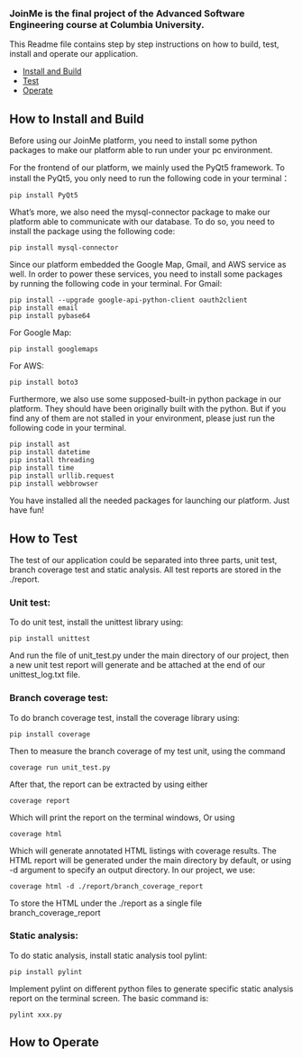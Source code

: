 ### JoinMe is the final project of the Advanced Software Engineering course at Columbia University.
This Readme file contains step by step instructions on how to build, test, install and operate our application.

* [Install and Build](#how-to-install-and-build)
* [Test](#how-to-test)
* [Operate](#how-to-operate)

## How to Install and Build
Before using our JoinMe platform, you need to install some python packages to make our platform able to run under your pc environment.

For the frontend of our platform, we mainly used the PyQt5 framework.
To install the PyQt5, you only need to run the following code in your terminal：
```shell
pip install PyQt5
```
What’s more, we also need the mysql-connector package to make our platform able to communicate with our database. To do so, you need to install the package using the following code:
```shell
pip install mysql-connector
```
Since our platform embedded the Google Map, Gmail, and AWS service as well. In order to power these services, you need to install some packages by running the following code in your terminal.
For Gmail:
```shell
pip install --upgrade google-api-python-client oauth2client
pip install email
pip install pybase64
```
For Google Map:
```shell
pip install googlemaps
```
For AWS:
```shell
pip install boto3
```
Furthermore, we also use some supposed-built-in python package in our platform. They should have been originally built with the python. But if you find any of them are not stalled in your environment, please just run the following code in your terminal.
```shell
pip install ast
pip install datetime
pip install threading
pip install time
pip install urllib.request
pip install webbrowser
```
You have installed all the needed packages for launching our platform. 
Just have fun!

## How to Test
The test of our application could be separated into three parts, unit test, branch coverage test and static analysis. All test reports are stored in the ./report.
### Unit test: 
To do unit test, install the unittest library using:
```shell
pip install unittest
```
And run the file of unit_test.py under the main directory of our project, then a new unit test report will generate and be attached at the end of our unittest_log.txt file.
### Branch coverage test:
To do branch coverage test, install the coverage library using:
```shell
pip install coverage
```
Then to measure the branch coverage of my test unit, using the command
```shell
coverage run unit_test.py
```
After that, the report can be extracted by using either
```shell
coverage report
```
Which will print the report on the terminal windows, Or using 
```shell
coverage html
```
Which will generate annotated HTML listings with coverage results. The HTML report will be generated under the main directory by default, or using -d argument to specify an output directory. In our project, we use:
```shell
coverage html -d ./report/branch_coverage_report
```
To store the HTML under the ./report as a single file branch_coverage_report
### Static analysis:
To do static analysis, install static analysis tool pylint:
```shell
pip install pylint
```
Implement pylint on different python files to generate specific static analysis report on the terminal screen. The basic command is:
```shell
pylint xxx.py
```
## How to Operate
